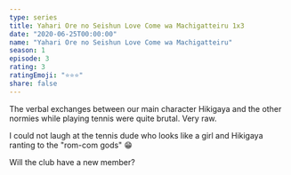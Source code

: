 ```yaml
---
type: series
title: Yahari Ore no Seishun Love Come wa Machigatteiru 1x3
date: "2020-06-25T00:00:00"
name: "Yahari Ore no Seishun Love Come wa Machigatteiru"
season: 1
episode: 3
rating: 3
ratingEmoji: "⭐️⭐️⭐️"
share: false
---
```


The verbal exchanges between our main character Hikigaya and the other normies while playing tennis were quite brutal. Very raw.

I could not laugh at the tennis dude who looks like a girl and Hikigaya ranting to the "rom-com gods" 😁

Will the club have a new member?
